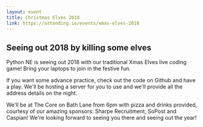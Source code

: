 ```yaml
---
layout: event
title: Christmas Elves 2018
link: https://attending.io/events/xmas-elves-2018
---
```


## Seeing out 2018 by killing some elves

Python NE is seeing out 2018 with our traditional Xmas Elves live coding game! Bring your laptops to join in the festive fun.

If you want some advance practice, check out the code on Github and have a play. We'll be hosting a server for you to use and we'll provide all the address details on the night.

We'll be at The Core on Bath Lane from 6pm with pizza and drinks provided, courtesy of our amazing sponsors: Sharpe Recruitment, SoPost and Caspian! We're looking forward to seeing you there and seeing out the year!
